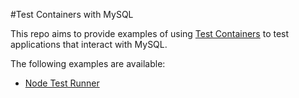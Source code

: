 #Test Containers with MySQL

This repo aims to provide examples of using [Test Containers](https://node.testcontainers.org/) to test applications that interact with MySQL.

The following examples are available:

* [Node Test Runner](/Node/Node_Test_Runner/README.md)
